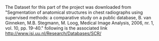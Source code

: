 The Dataset for this part of the project was downloaded from "Segmentation of anatomical structures in chest radiographs using supervised methods: a comparative study on a public 
database, B. van Ginneken, M.B. Stegmann, M. Loog,  Medical Image Analysis, 2006, nr. 1, vol. 10, pp. 19-40." following is the associated link http://www.isi.uu.nl/Research/Databases/SCR/
